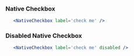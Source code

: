 ### Native Checkbox
```jsx
   <NativeCheckbox label='check me' />
```

### Disabled Native Checkbox
```jsx
   <NativeCheckbox label='check me' disabled />
```